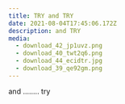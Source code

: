 ```yaml
---
title: TRY and TRY
date: 2021-08-04T17:45:06.172Z
description: and TRY
media:
  - download_42_jp1uvz.png
  - download_40_twt2q6.png
  - download_44_ecidtr.jpg
  - download_39_qe92gm.png
---
```

and ........ try